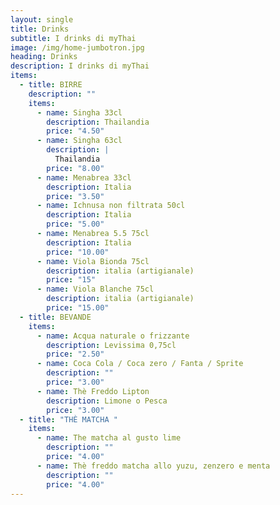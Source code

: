 ```yaml
---
layout: single
title: Drinks
subtitle: I drinks di myThai
image: /img/home-jumbotron.jpg
heading: Drinks
description: I drinks di myThai
items:
  - title: BIRRE
    description: ""
    items:
      - name: Singha 33cl
        description: Thailandia
        price: "4.50"
      - name: Singha 63cl
        description: |
          Thailandia
        price: "8.00"
      - name: Menabrea 33cl
        description: Italia
        price: "3.50"
      - name: Ichnusa non filtrata 50cl
        description: Italia
        price: "5.00"
      - name: Menabrea 5.5 75cl
        description: Italia
        price: "10.00"
      - name: Viola Bionda 75cl
        description: italia (artigianale)
        price: "15"
      - name: Viola Blanche 75cl
        description: italia (artigianale)
        price: "15.00"
  - title: BEVANDE
    items:
      - name: Acqua naturale o frizzante
        description: Levissima 0,75cl
        price: "2.50"
      - name: Coca Cola / Coca zero / Fanta / Sprite
        description: ""
        price: "3.00"
      - name: Thè Freddo Lipton
        description: Limone o Pesca
        price: "3.00"
  - title: "THÈ MATCHA "
    items:
      - name: The matcha al gusto lime
        description: ""
        price: "4.00"
      - name: Thè freddo matcha allo yuzu, zenzero e menta
        description: ""
        price: "4.00"
---
```

